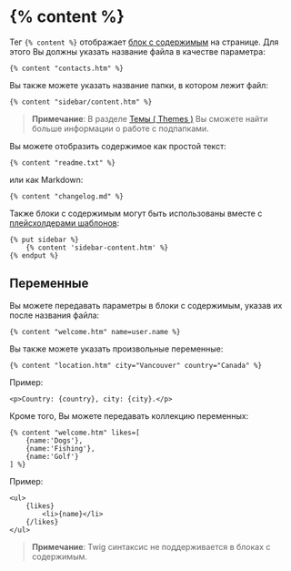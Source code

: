 # {% content %}

Тег `{% content %}` отображает [блок с содержимым](./cms/content.md) на странице. Для этого Вы должны указать название файла в качестве параметра:

    {% content "contacts.htm" %}

Вы также можете указать название папки, в котором лежит файл:

    {% content "sidebar/content.htm" %}

> **Примечание**: В разделе [Темы ( Themes )](./cms/themes.md#subdirectories) Вы сможете найти больше информации о работе с подпапками.

Вы можете отобразить содержимое как простой текст:

    {% content "readme.txt" %}

или как Markdown:

    {% content "changelog.md" %}

Также блоки с содержимым могут быть использованы вместе с [плейсхолдерами шаблонов](./cms/layouts.md#placeholders):

    {% put sidebar %}
        {% content 'sidebar-content.htm' %}
    {% endput %}

<a name="variables"></a>
## Переменные

Вы можете передавать параметры в блоки с содержимым, указав их после названия файла:

    {% content "welcome.htm" name=user.name %}

Вы также можете указать произвольные переменные:

    {% content "location.htm" city="Vancouver" country="Canada" %}

Пример:

    <p>Country: {country}, city: {city}.</p>

Кроме того, Вы можете передавать коллекцию переменных:

    {% content "welcome.htm" likes=[
        {name:'Dogs'},
        {name:'Fishing'},
        {name:'Golf'}
    ] %}

Пример:

    <ul>
        {likes}
            <li>{name}</li>
        {/likes}
    </ul>

> **Примечание**: Twig синтаксис не поддерживается в блоках с содержимым.
